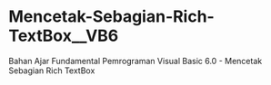 # Mencetak-Sebagian-Rich-TextBox__VB6
Bahan Ajar Fundamental Pemrograman Visual Basic 6.0 - Mencetak Sebagian Rich TextBox
